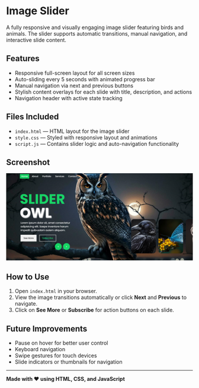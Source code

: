 # Image Slider

A fully responsive and visually engaging image slider featuring birds and animals. The slider supports automatic transitions, manual navigation, and interactive slide content.

## Features

- Responsive full-screen layout for all screen sizes  
- Auto-sliding every 5 seconds with animated progress bar  
- Manual navigation via next and previous buttons  
- Stylish content overlays for each slide with title, description, and actions  
- Navigation header with active state tracking  

## Files Included

- `index.html` — HTML layout for the image slider  
- `style.css` — Styled with responsive layout and animations  
- `script.js` — Contains slider logic and auto-navigation functionality  

## Screenshot

![Image Slider](images/Image_Slider.png)

## How to Use

1. Open `index.html` in your browser.  
2. View the image transitions automatically or click **Next** and **Previous** to navigate.  
3. Click on **See More** or **Subscribe** for action buttons on each slide.  

## Future Improvements

- Pause on hover for better user control  
- Keyboard navigation  
- Swipe gestures for touch devices  
- Slide indicators or thumbnails for navigation  

---

**Made with ❤️ using HTML, CSS, and JavaScript**
